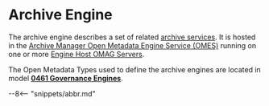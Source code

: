 <!-- SPDX-License-Identifier: CC-BY-4.0 -->
<!-- Copyright Contributors to the ODPi Egeria project 2019, 2020. -->

# Archive Engine

The archive engine describes a set of related [archive services](/egeria-docs/guides/developer/archive-services/overview).
It is hosted in the [Archive Manager Open Metadata Engine Service (OMES)](/egeria-docs/services/omes/archive-manager/overview) running on one or more [Engine Host OMAG Servers](/egeria-docs/concepts/engine-host).

The Open Metadata Types used to define the archive engines are located in model **[0461 Governance Engines](/egeria-docs/types/4/0461-Governance-Engines)**.




--8<-- "snippets/abbr.md"